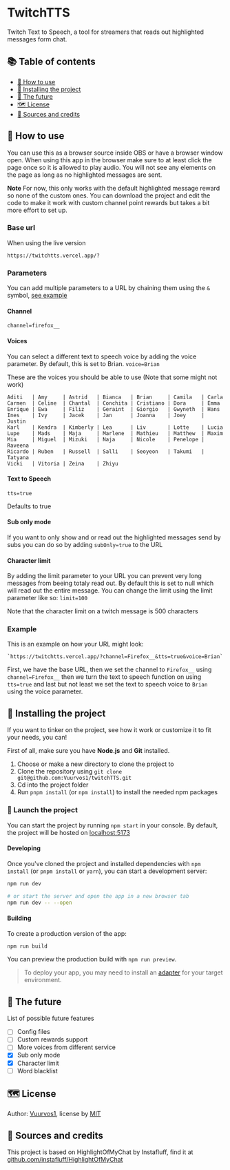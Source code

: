# TwitchTTS

Twitch Text to Speech, a tool for streamers that reads out highlighted messages form chat.

## 📚 Table of contents

- [🎈 How to use](#-How-to-use)
- [🔧 Installing the project](#-Installing-the-project)
- [🚀 The future](#-The-future)
- [🗺️ License](#%EF%B8%8F-license)
- [📝 Sources and credits](#-Sources-and-credits)

## 🎈 How to use

You can use this as a browser source inside OBS or have a browser window open.
When using this app in the browser make sure to at least click the page once so it is allowed to play audio.
You will not see any elements on the page as long as no highlighted messages are sent.

**Note**
For now, this only works with the default highlighted message reward so none of the custom ones.
You can download the project and edit the code to make it work with custom channel point rewards but takes a bit more effort to set up.

### Base url

When using the live version

`https://twitchtts.vercel.app/?`

### Parameters

You can add multiple parameters to a URL by chaining them using the `&` symbol, [see example](#Example)

#### Channel

`channel=firefox__`

#### Voices

You can select a different text to speech voice by adding the voice parameter. By default, this is set to Brian.
`voice=Brian`

These are the voices you should be able to use (Note that some might not work)

```
Aditi   | Amy     | Astrid   | Bianca   | Brian     | Camila   | Carla
Carmen  | Celine  | Chantal  | Conchita | Cristiano | Dora     | Emma
Enrique | Ewa     | Filiz    | Geraint  | Giorgio   | Gwyneth  | Hans
Ines    | Ivy     | Jacek    | Jan      | Joanna    | Joey     | Justin
Karl    | Kendra  | Kimberly | Lea      | Liv       | Lotte    | Lucia
Lupe    | Mads    | Maja     | Marlene  | Mathieu   | Matthew  | Maxim
Mia     | Miguel  | Mizuki   | Naja     | Nicole    | Penelope | Raveena
Ricardo | Ruben   | Russell  | Salli    | Seoyeon   | Takumi   | Tatyana
Vicki   | Vitoria | Zeina    | Zhiyu
```

#### Text to Speech

`tts=true`

Defaults to true

#### Sub only mode

If you want to only show and or read out the highlighted messages send by subs you can do so by adding `subOnly=true` to the URL

#### Character limit

By adding the limit parameter to your URL you can prevent very long messages from beeing totaly read out.
By default this is set to null which will read out the entire message.
You can change the limit using the limit parameter like so: `limit=100`

Note that the character limit on a twitch message is 500 characters

### Example

This is an example on how your URL might look:

```
`https://twitchtts.vercel.app/?channel=Firefox__&tts=true&voice=Brian`
```

First, we have the base URL, then we set the channel to `Firefox__` using `channel=Firefox__` then we turn the text to speech function on using `tts=true` and last but not least we set the text to speech voice to `Brian` using the voice parameter.

## 🔧 Installing the project

If you want to tinker on the project, see how it work or customize it to fit your needs, you can!

First of all, make sure you have **Node.js** and **Git** installed.

1. Choose or make a new directory to clone the project to
2. Clone the repository using
   `git clone git@github.com:Vuurvos1/twitchTTS.git`
3. Cd into the project folder
4. Run `pnpm install` (or `npm install`) to install the needed npm packages

### 🚀 Launch the project

You can start the project by running `npm start` in your console.
By default, the project will be hosted on [localhost:5173](http://localhost:5173)

#### Developing

Once you've cloned the project and installed dependencies with `npm install` (or `pnpm install` or `yarn`), you can start a development server:

```bash
npm run dev

# or start the server and open the app in a new browser tab
npm run dev -- --open
```

#### Building

To create a production version of the app:

```bash
npm run build
```

You can preview the production build with `npm run preview`.

> To deploy your app, you may need to install an [adapter](https://kit.svelte.dev/docs/adapters) for your target environment.

## 🚀 The future

List of possible future features

- [ ] Config files
- [ ] Custom rewards support
- [ ] More voices from different service
- [x] Sub only mode
- [x] Character limit
- [ ] Word blacklist

## 🗺️ License

Author: [Vuurvos1](https://github.com/Vuurvos1), license by [MIT](https://github.com/Vuurvos1/twitchTTS/blob/master/LICENSE)

## 📝 Sources and credits

This project is based on HighlightOfMyChat by Instafluff,
find it at [github.com/instafluff/HighlightOfMyChat](https://github.com/instafluff/HighlightOfMyChat)
